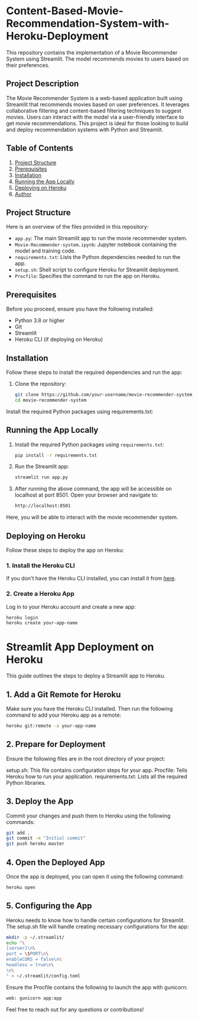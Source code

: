 # Content-Based-Movie-Recommendation-System-with-Heroku-Deployment


This repository contains the implementation of a Movie Recommender System using Streamlit. The model recommends movies to users based on their preferences.

## Project Description

The Movie Recommender System is a web-based application built using Streamlit that recommends movies based on user preferences. It leverages collaborative filtering and content-based filtering techniques to suggest movies. Users can interact with the model via a user-friendly interface to get movie recommendations. This project is ideal for those looking to build and deploy recommendation systems with Python and Streamlit.

## Table of Contents
1. [Project Structure](#project-structure)
2. [Prerequisites](#prerequisites)
3. [Installation](#installation)
4. [Running the App Locally](#running-the-app-locally)
5. [Deploying on Heroku](#deploying-on-heroku)
6. [Author](#author)

## Project Structure
Here is an overview of the files provided in this repository:
- `app.py`: The main Streamlit app to run the movie recommender system.
- `Movie-Recommender-system.ipynb`: Jupyter notebook containing the model and training code.
- `requirements.txt`: Lists the Python dependencies needed to run the app.
- `setup.sh`: Shell script to configure Heroku for Streamlit deployment.
- `Procfile`: Specifies the command to run the app on Heroku.

## Prerequisites
Before you proceed, ensure you have the following installed:
- Python 3.8 or higher
- Git
- Streamlit
- Heroku CLI (if deploying on Heroku)

## Installation
Follow these steps to install the required dependencies and run the app:

1. Clone the repository:
   ```bash
   git clone https://github.com/your-username/movie-recommender-system.git
   cd movie-recommender-system


Install the required Python packages using requirements.txt:

## Running the App Locally

1. Install the required Python packages using `requirements.txt`:

    ```bash
    pip install -r requirements.txt
    ```

2. Run the Streamlit app:

    ```bash
    streamlit run app.py
    ```

3. After running the above command, the app will be accessible on localhost at port 8501. Open your browser and navigate to:

    ```bash
    http://localhost:8501
    ```

Here, you will be able to interact with the movie recommender system.

## Deploying on Heroku

Follow these steps to deploy the app on Heroku:

### 1. Install the Heroku CLI

If you don't have the Heroku CLI installed, you can install it from [here](https://devcenter.heroku.com/articles/heroku-cli).

### 2. Create a Heroku App

Log in to your Heroku account and create a new app:

```bash
heroku login
heroku create your-app-name
```

# Streamlit App Deployment on Heroku

This guide outlines the steps to deploy a Streamlit app to Heroku.

## 1. Add a Git Remote for Heroku
Make sure you have the Heroku CLI installed. Then run the following command to add your Heroku app as a remote:

```bash
heroku git:remote -a your-app-name
```

## 2. Prepare for Deployment

Ensure the following files are in the root directory of your project:

setup.sh: This file contains configuration steps for your app.
Procfile: Tells Heroku how to run your application.
requirements.txt: Lists all the required Python libraries.

## 3. Deploy the App

Commit your changes and push them to Heroku using the following commands:

```bash
git add .
git commit -m "Initial commit"
git push heroku master
```

## 4. Open the Deployed App

Once the app is deployed, you can open it using the following command:

```bash
heroku open
```

## 5. Configuring the App

Heroku needs to know how to handle certain configurations for Streamlit. The setup.sh file will handle creating necessary configurations for the app:

```bash
mkdir -p ~/.streamlit/
echo "\
[server]\n\
port = \$PORT\n\
enableCORS = false\n\
headless = true\n\
\n\
" > ~/.streamlit/config.toml
```

Ensure the Procfile contains the following to launch the app with gunicorn:

```bash
web: gunicorn app:app
```


Feel free to reach out for any questions or contributions!

